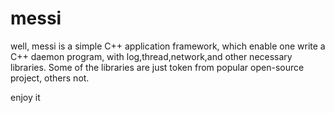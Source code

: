 # messi

well, messi is a simple C++ application framework, which enable one write a C++ daemon program, with log,thread,network,and other necessary libraries. Some of the libraries are just token from popular open-source project, others not.

enjoy it
